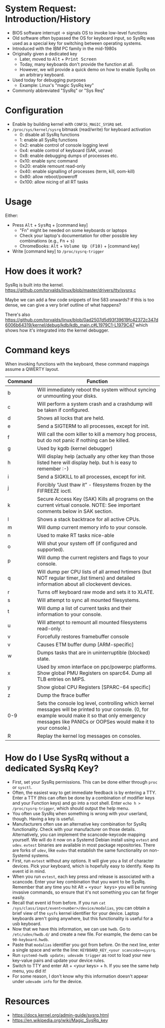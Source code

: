 # System Request: Introduction/History

- BIOS software interrupt → signals OS to invoke low-level functions
- Old software often bypassed the OS for keyboard input, so SysRq was used as a special key for switching between operating systems.
- Introduced with the IBM PC family in the mid-1980s
- Originally given a dedicated key
	- Later, moved to <kbd>Alt</kbd> + <kbd>Print Screen</kbd>
	- Today, many keyboards don't provide the function at all.
    - However, we will provide a quick demo on how to enable SysRq on an arbitrary keyboard.
- Used today for debugging purposes
	- Example: Linux's "magic SysRq key"
- Commonly abbreviated "SysRq" or "Sys Req"

# Configuration

- Enable by building kernel with `CONFIG_MAGIC_SYSRQ` set.
- `/proc/sys/kernel/sysrq` bitmask (read/write) for keyboard activation
	- 0: disable all SysRq functions
	- 1: enable all SysRq functions
	- 0x2: enable control of console logging level
	- 0x4: enable control of keyboard (SAK, unraw)
	- 0x8: enable debugging dumps of processes etc.
	- 0x10: enable sync command
	- 0x20: enable remount read-only
	- 0x40: enable signalling of processes (term, kill, oom-kill)
	- 0x80: allow reboot/poweroff
	- 0x100: allow nicing of all RT tasks

# Usage

Either:

- Press <kbd>Alt</kbd> + <kbd>SysRq</kbd> + [command key]
	- "Fn" might be needed on some keyboards or laptops
	- Check your laptop's documentation for other possible key combinations (e.g., <kbd>Fn</kbd> + <kbd>s</kbd>)
	- ChromeBooks: <kbd>Alt</kbd> + <kbd>Volume Up (F10)</kbd> + [command key]
- Write [command key] to `/proc/sysrq-trigger`

# How does it work?

SysRq is built into the kernel.
<https://github.com/torvalds/linux/blob/master/drivers/tty/sysrq.c>

Maybe we can add a few code snippets of line 583 onwards? If this is too dense, we can give a very brief outline of what happens?

There's also <https://github.com/torvalds/linux/blob/0ad2507d5d93f39619fc42372c347d6006b64319/kernel/debug/kdb/kdb_main.c#L1979C1-L1979C47> which shows how it's integrated into the kernel debugger.

# Command keys

When invoking functions with the keyboard, these command mappings assume a QWERTY layout.

|Command|Function                                                                                                                                                                                                          |
|-------|------------------------------------------------------------------------------------------------------------------------------------------------------------------------------------------------------------------|
|b      |Will immediately reboot the system without syncing or unmounting your disks.                                                                                                                                      |
|c      |Will perform a system crash and a crashdump will be taken if configured.                                                                                                                                          |
|d      |Shows all locks that are held.                                                                                                                                                                                    |
|e      |Send a SIGTERM to all processes, except for init.                                                                                                                                                                 |
|f      |Will call the oom killer to kill a memory hog process, but do not panic if nothing can be killed.                                                                                                                 |
|g      |Used by kgdb (kernel debugger)                                                                                                                                                                                    |
|h      |Will display help (actually any other key than those listed here will display help. but h is easy to remember :-)                                                                                                 |
|i      |Send a SIGKILL to all processes, except for init.                                                                                                                                                                 |
|j      |Forcibly “Just thaw it” - filesystems frozen by the FIFREEZE ioctl.                                                                                                                                               |
|k      |Secure Access Key (SAK) Kills all programs on the current virtual console. NOTE: See important comments below in SAK section.                                                                                     |
|l      |Shows a stack backtrace for all active CPUs.                                                                                                                                                                      |
|m      |Will dump current memory info to your console.                                                                                                                                                                    |
|n      |Used to make RT tasks nice-able                                                                                                                                                                                   |
|o      |Will shut your system off (if configured and supported).                                                                                                                                                          |
|p      |Will dump the current registers and flags to your console.                                                                                                                                                        |
|q      |Will dump per CPU lists of all armed hrtimers (but NOT regular timer_list timers) and detailed information about all clockevent devices.                                                                          |
|r      |Turns off keyboard raw mode and sets it to XLATE.                                                                                                                                                                 |
|s      |Will attempt to sync all mounted filesystems.                                                                                                                                                                     |
|t      |Will dump a list of current tasks and their information to your console.                                                                                                                                          |
|u      |Will attempt to remount all mounted filesystems read-only.                                                                                                                                                        |
|v      |Forcefully restores framebuffer console                                                                                                                                                                           |
|v      |Causes ETM buffer dump [ARM-specific]                                                                                                                                                                             |
|w      |Dumps tasks that are in uninterruptible (blocked) state.                                                                                                                                                          |
|x      |Used by xmon interface on ppc/powerpc platforms. Show global PMU Registers on sparc64. Dump all TLB entries on MIPS.                                                                                              |
|y      |Show global CPU Registers [SPARC-64 specific]                                                                                                                                                                     |
|z      |Dump the ftrace buffer                                                                                                                                                                                            |
|0-9    |Sets the console log level, controlling which kernel messages will be printed to your console. (0, for example would make it so that only emergency messages like PANICs or OOPSes would make it to your console.)|
|R      |Replay the kernel log messages on consoles.                                                                                                                                                                       |
# How do I Use SysRq without a dedicated SysRq Key?

- First, set your SysRq permissions. This can be done either through `proc` or `sysctl`.
- Often, the easiest way to get immediate feedback is by entering a TTY. Enter a TTY (this can often be done by a combination of modifier keys and your Function keys) and go into a root shell. Enter `echo h > /proc/sysrq-trigger`, which should output the help menu.
- You often use SysRq when something is wrong with your userland, though. Having a key is useful.
- Manufacturers often use an alternative key combination for SysRq functionality. Check with your manufacturer on those details. Alternatively, you can implement the scancode-keycode mapping yourself. We will do it now on a Systemd Debian install using `evtest` and `udev`. `evtest` binaries are available in most package repositories. There are forks of `udev`, like `eudev` that establish the same functionality on non-Systemd systems.
- First, run `evtest` without any options. It will give you a list of character devices. Pick your keyboard, which is hopefully easy to identify. Keep its event id in mind.
- When you run `evtest`, each key press and release is associated with a scancode. Enter your key combination that you want to be SysRq. Remember that any time you hit <kdb>Alt</kdb> + <kbd>\<your keys\></kbd> you will be running invasive commands, so ensure that it's not something you can fat finger easily.
- Recall that event id from before. If you run `cat /sys/class/input/event<number>/device/modalias`, you can obtain a brief view of the `sysfs` kernel identifier for your device. Laptop keyboards aren't going anywhere, but this functionality is useful for a usb keyboard.
- Now that we have this information, we can use `hwdb`. Go to `/etc/udev/hwdb.d/` and create a new file. For example, the demo can be `90-keyboard.hwdb`.
- Paste that `modalias` identifier you got from before. On the next line, enter a single space and write the line: `KEYBOARD_KEY_<your scancode>=sysrq`.
- Run `systemd-hwdb update; udevadm trigger` as root to load your new key-value pairs and update your device rules.
- Switch to TTY and enter <kdb>Alt</kdb> + <kdb>\<your keys\></kdb> + <kbd>h</kbd>. If you see the same help menu, you did it!
- For some reason, I don't know why this information doesn't appear under `udevadm info` for the device.

# Resources

- <https://docs.kernel.org/admin-guide/sysrq.html>
- <https://en.wikipedia.org/wiki/Magic_SysRq_key>
